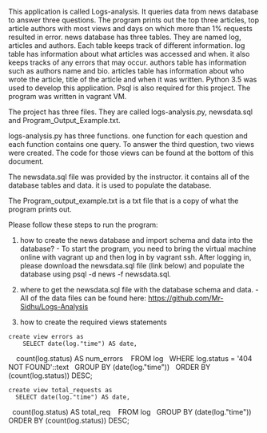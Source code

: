 This application is called Logs-analysis. It queries data from news database to answer three questions. The program prints out the top three articles, top article authors with most views and days on which more than 1% requests resulted in error. news database has three tables. They are named log, articles and authors. Each table keeps track of different information. log table has information about what articles was accessed and when. it also keeps tracks of any errors that may occur. authors table has information such as authors name and bio. articles table has information about who wrote the article, title of the article and when it was written. Python 3.5 was used to develop this application. Psql is also required for this project. The program was written in vagrant VM.

The project has three files. They are called logs-analysis.py, newsdata.sql and Program_Output_Example.txt.

logs-analysis.py has three functions. one function for each question and each function contains one query. To answer the third question, two views were created. The code for those views can be found at the bottom of this document.

The newsdata.sql file was provided by the instructor. it contains all of the database tables and data. it is used to populate the database.

The Program_output_example.txt is a txt file that is a copy of what the program prints out.

Please follow these steps to run the program:

  1. how to create the news database and import schema and data into the database?
    - To start the program, you need to bring the virtual machine online with vagrant up and then log in by vagrant ssh. After logging in, please download the newsdata.sql file (link below) and populate the database using psql -d news -f newsdata.sql.

  2. where to get the newsdata.sql file with the database schema and data.
    - All of the data files can be found here:
      https://github.com/Mr-Sidhu/Logs-Analysis

  3. how to create the required views statements

    create view errors as
        SELECT date(log."time") AS date,
        count(log.status) AS num_errors
        FROM log
        WHERE log.status = '404 NOT FOUND'::text
        GROUP BY (date(log."time"))
        ORDER BY (count(log.status)) DESC;

    create view total_requests as
      SELECT date(log."time") AS date,
      count(log.status) AS total_req
      FROM log
      GROUP BY (date(log."time"))
      ORDER BY (count(log.status)) DESC;
